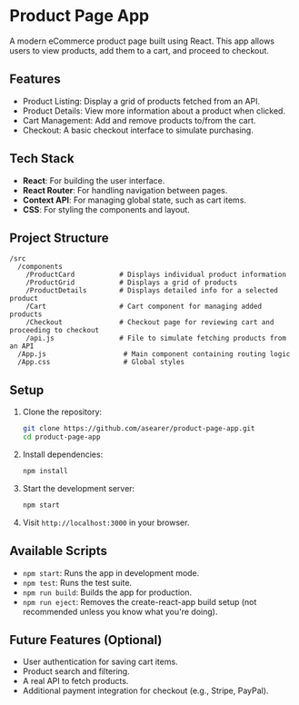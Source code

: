 # Product Page App

A modern eCommerce product page built using React. This app allows users to view products, add them to a cart, and proceed to checkout.

## Features
- Product Listing: Display a grid of products fetched from an API.
- Product Details: View more information about a product when clicked.
- Cart Management: Add and remove products to/from the cart.
- Checkout: A basic checkout interface to simulate purchasing.

## Tech Stack
- **React**: For building the user interface.
- **React Router**: For handling navigation between pages.
- **Context API**: For managing global state, such as cart items.
- **CSS**: For styling the components and layout.

## Project Structure
```
/src
  /components
    /ProductCard           # Displays individual product information
    /ProductGrid           # Displays a grid of products
    /ProductDetails        # Displays detailed info for a selected product
    /Cart                  # Cart component for managing added products
    /Checkout              # Checkout page for reviewing cart and proceeding to checkout
    /api.js                # File to simulate fetching products from an API
  /App.js                   # Main component containing routing logic
  /App.css                  # Global styles
```

## Setup

1. Clone the repository:
   ```bash
   git clone https://github.com/asearer/product-page-app.git
   cd product-page-app
   ```

2. Install dependencies:
   ```bash
   npm install
   ```

3. Start the development server:
   ```bash
   npm start
   ```

4. Visit `http://localhost:3000` in your browser.

## Available Scripts

- `npm start`: Runs the app in development mode.
- `npm test`: Runs the test suite.
- `npm run build`: Builds the app for production.
- `npm run eject`: Removes the create-react-app build setup (not recommended unless you know what you're doing).

## Future Features (Optional)
- User authentication for saving cart items.
- Product search and filtering.
- A real API to fetch products.
- Additional payment integration for checkout (e.g., Stripe, PayPal).

